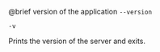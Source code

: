 

@brief version of the application
`--version`

`-v`

Prints the version of the server and exits.

